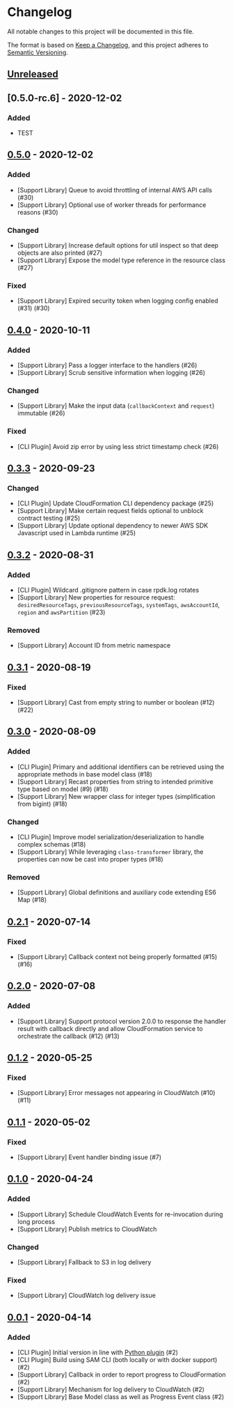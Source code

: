 # Changelog
All notable changes to this project will be documented in this file.

The format is based on [Keep a Changelog](https://keepachangelog.com/en/1.0.0/),
and this project adheres to [Semantic Versioning](https://semver.org/spec/v2.0.0.html).

## [Unreleased]

## [0.5.0-rc.6] - 2020-12-02
### Added
- TEST

## [0.5.0] - 2020-12-02
### Added
- [Support Library] Queue to avoid throttling of internal AWS API calls (#30)
- [Support Library] Optional use of worker threads for performance reasons (#30)

### Changed
- [Support Library] Increase default options for util inspect so that deep objects are also printed (#27)
- [Support Library] Expose the model type reference in the resource class (#27)

### Fixed
- [Support Library] Expired security token when logging config enabled (#31) (#30)

## [0.4.0] - 2020-10-11
### Added
- [Support Library] Pass a logger interface to the handlers (#26)
- [Support Library] Scrub sensitive information when logging (#26)

### Changed
- [Support Library] Make the input data (`callbackContext` and `request`) immutable (#26)

### Fixed
- [CLI Plugin] Avoid zip error by using less strict timestamp check (#26)


## [0.3.3] - 2020-09-23
### Changed
- [CLI Plugin] Update CloudFormation CLI dependency package (#25)
- [Support Library] Make certain request fields optional to unblock contract testing (#25)
- [Support Library] Update optional dependency to newer AWS SDK Javascript used in Lambda runtime (#25)


## [0.3.2] - 2020-08-31
### Added
- [CLI Plugin] Wildcard .gitignore pattern in case rpdk.log rotates
- [Support Library] New properties for resource request: `desiredResourceTags`, `previousResourceTags`, `systemTags`, `awsAccountId`, `region` and `awsPartition` (#23)

### Removed
- [Support Library] Account ID from metric namespace


## [0.3.1] - 2020-08-19
### Fixed
- [Support Library] Cast from empty string to number or boolean (#12) (#22)


## [0.3.0] - 2020-08-09
### Added
- [CLI Plugin] Primary and additional identifiers can be retrieved using the appropriate methods in base model class (#18)
- [Support Library] Recast properties from string to intended primitive type based on model (#9) (#18)
- [Support Library] New wrapper class for integer types (simplification from bigint) (#18)

### Changed
- [CLI Plugin] Improve model serialization/deserialization to handle complex schemas (#18)
- [Support Library] While leveraging `class-transformer` library, the properties can now be cast into proper types (#18)

### Removed
- [Support Library] Global definitions and auxiliary code extending ES6 Map (#18)


## [0.2.1] - 2020-07-14
### Fixed
- [Support Library] Callback context not being properly formatted (#15) (#16)


## [0.2.0] - 2020-07-08
### Added
- [Support Library] Support protocol version 2.0.0 to response the handler result with callback directly and allow CloudFormation service to orchestrate the callback (#12) (#13)


## [0.1.2] - 2020-05-25
### Fixed
- [Support Library] Error messages not appearing in CloudWatch (#10) (#11)


## [0.1.1] - 2020-05-02
### Fixed
- [Support Library] Event handler binding issue (#7)


## [0.1.0] - 2020-04-24
### Added
- [Support Library] Schedule CloudWatch Events for re-invocation during long process
- [Support Library] Publish metrics to CloudWatch

### Changed
- [Support Library] Fallback to S3 in log delivery

### Fixed
- [Support Library] CloudWatch log delivery issue


## [0.0.1] - 2020-04-14
### Added
- [CLI Plugin] Initial version in line with [Python plugin](https://github.com/aws-cloudformation/cloudformation-cli-python-plugin) (#2)
- [CLI Plugin] Build using SAM CLI (both locally or with docker support) (#2)
- [Support Library] Callback in order to report progress to CloudFormation (#2)
- [Support Library] Mechanism for log delivery to CloudWatch (#2)
- [Support Library] Base Model class as well as Progress Event class (#2)


[Unreleased]: https://github.com/eduardomourar/cloudformation-cli-typescript-plugin/compare/v0.5.0...HEAD
[0.5.0]: https://github.com/eduardomourar/cloudformation-cli-typescript-plugin/compare/v0.4.0...v0.5.0
[0.4.0]: https://github.com/eduardomourar/cloudformation-cli-typescript-plugin/compare/v0.3.3...v0.4.0
[0.3.3]: https://github.com/eduardomourar/cloudformation-cli-typescript-plugin/compare/v0.3.2...v0.3.3
[0.3.2]: https://github.com/eduardomourar/cloudformation-cli-typescript-plugin/compare/v0.3.1...v0.3.2
[0.3.1]: https://github.com/eduardomourar/cloudformation-cli-typescript-plugin/compare/v0.3.0...v0.3.1
[0.3.0]: https://github.com/eduardomourar/cloudformation-cli-typescript-plugin/compare/v0.2.1...v0.3.0
[0.2.1]: https://github.com/eduardomourar/cloudformation-cli-typescript-plugin/compare/v0.2.0...v0.2.1
[0.2.0]: https://github.com/eduardomourar/cloudformation-cli-typescript-plugin/compare/v0.1.2...v0.2.0
[0.1.2]: https://github.com/eduardomourar/cloudformation-cli-typescript-plugin/compare/v0.1.1...v0.1.2
[0.1.1]: https://github.com/eduardomourar/cloudformation-cli-typescript-plugin/compare/v0.1.0...v0.1.1
[0.1.0]: https://github.com/eduardomourar/cloudformation-cli-typescript-plugin/compare/v0.0.1...v0.1.0
[0.0.1]: https://github.com/eduardomourar/cloudformation-cli-typescript-plugin/releases/tag/v0.0.1
